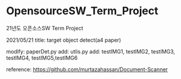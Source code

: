 # OpensourceSW_Term_Project
21년도 오픈소스SW Term Project

2021/05/21
title: target object detect(a4 paper)

modify: paperDet.py
add: utlis.py
add: testIMG1, testIMG2, testIMG3, testIMG4, testIMG5,testIMG6

reference:
https://github.com/murtazahassan/Document-Scanner